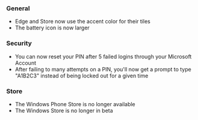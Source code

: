 ### General
- Edge and Store now use the accent color for their tiles
- The battery icon is now larger

### Security
- You can now reset your PIN after 5 failed logins through your Microsoft Account
- After failing to many attempts on a PIN, you'll now get a prompt to type "A1B2C3" instead of being locked out for a given time

### Store
- The Windows Phone Store is no longer available
- The Windows Store is no longer in beta